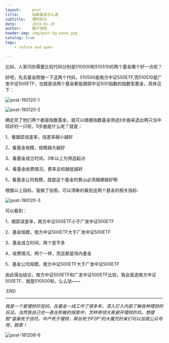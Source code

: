 ```yaml
---
layout:     post
title:      指数基金怎么选
subtitle:   理财知识
date:       2019-01-20
author:     散户瑄瑄
header-img: img/post-bg-wave.jpg
catalog: true
tags:
    - reform and open

---
```


比如，人家问你需要比较代码分别是510500和510510的两个基金哪个好一点呢？

好吧，先去基金网搜一下这两个代码，510500是南方中证500ETF,而510510是广发中证500ETF，也就是说两个基金都是跟踪中证500指数的指数型基金，具体见下：

![post-190120-1](/../../../../hughhw.github.io/img/post-190120-1.jpg)

![post-190120-2](/../../../../hughhw.github.io/img/post-190120-2.jpg)

确定完了他们两个都是指数基金，就可以根据指数基金筛选5步曲来选出两只当中较好的一只啦，5步曲是什么呢？就是：

1、看跟踪误差率，误差率越小越好

2、看基金规模，规模越大越好

3、看基金成立时间，3年以上为筛选起点

4、看基金收费情况，费率总和越低越好

5、看基金公司规模，就是这个基金的靠山必须越硬越好啊

根据以上指标，我做了张图，可以清晰的看到这两个基金的相关指标:

![post-190120-3](/../../../../hughhw.github.io/img/post-190120-3.jpg)

可以看到：

1、跟踪误差率，南方中证500ETF小于广发中证500ETF

2、基金规模，南方中证500ETF大于广发中证500ETF

3、基金成立时间，两个差不多

4、收费情况，两个一样，而且都是场内基金

5、基金公司规模，南方中证500ETF大于广发中证500ETF

由此得出结论，南方中证500ETF和广发中证500ETF比较，我会首选南方中证500ETF，就是510500啦，么么哒~~~

​                                                                                           END

------

*我是一个爱理财的宝妈，在基金一线工作了很多年，深入打入内部了解各种理财的玩法，当然我自己也一直在积极的探索中，怎样带领大家避开理财的坑。想摆脱“富豪死于信托，中产死于理财，屌丝死于P2P”的大魔咒的亲们可以加我公众号呀，鼓掌！*

![post-181208-6](/../../../../hughhw.github.io/img/post-181208-6.jpg)
